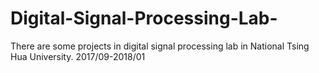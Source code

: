# Digital-Signal-Processing-Lab-
There are some projects in digital signal processing lab  in National Tsing Hua University. 2017/09-2018/01
